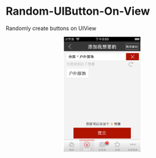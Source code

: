 Random-UIButton-On-View
=======================

Randomly create buttons on UIView
<br/>
<p style="text-align: center">
<img src="https://github.com/CHASTMASTER/Random-UIButton-On-View/raw/master/screenshot.png" alt="Image" title="ScreenShot" width="200" height="300" />
</p>
